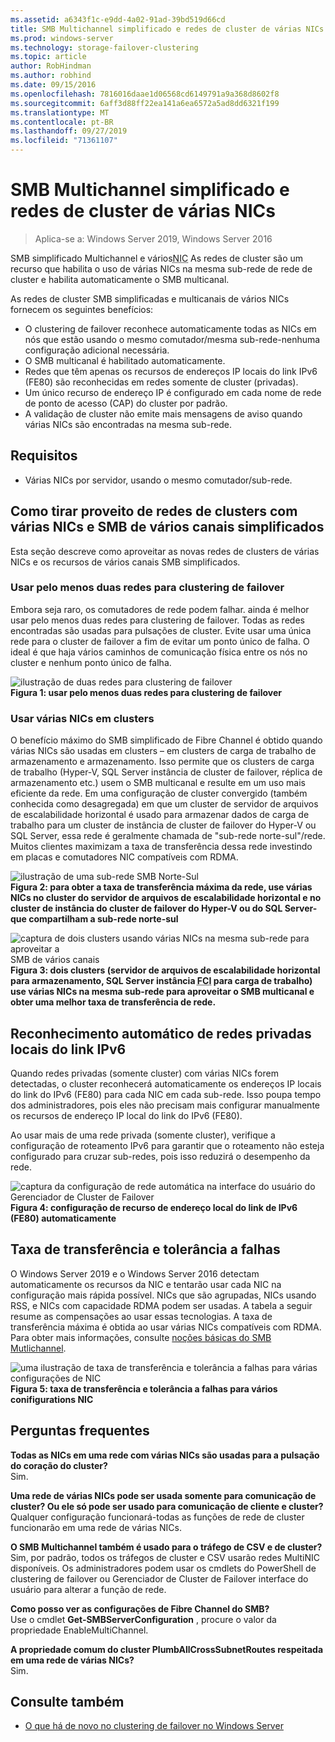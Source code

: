 ```yaml
---
ms.assetid: a6343f1c-e9dd-4a02-91ad-39bd519d66cd
title: SMB Multichannel simplificado e redes de cluster de várias NICs
ms.prod: windows-server
ms.technology: storage-failover-clustering
ms.topic: article
author: RobHindman
ms.author: robhind
ms.date: 09/15/2016
ms.openlocfilehash: 7816016daae1d06568cd6149791a9a368d8602f8
ms.sourcegitcommit: 6aff3d88ff22ea141a6ea6572a5ad8dd6321f199
ms.translationtype: MT
ms.contentlocale: pt-BR
ms.lasthandoff: 09/27/2019
ms.locfileid: "71361107"
---
```

# <a name="simplified-smb-multichannel-and-multi-nic-cluster-networks"></a>SMB Multichannel simplificado e redes de cluster de várias NICs

> Aplica-se a: Windows Server 2019, Windows Server 2016

SMB simplificado Multichannel e vários<abbr title="Placa de interface de rede">NIC</abbr> As redes de cluster são um recurso que habilita o uso de várias NICs na mesma sub-rede de rede de cluster e habilita automaticamente o SMB multicanal.

As redes de cluster SMB simplificadas e multicanais de vários NICs fornecem os seguintes benefícios:  
- O clustering de failover reconhece automaticamente todas as NICs em nós que estão usando o mesmo comutador/mesma sub-rede-nenhuma configuração adicional necessária.  
- O SMB multicanal é habilitado automaticamente.  
- Redes que têm apenas os recursos de endereços IP locais do link IPv6 (FE80) são reconhecidas em redes somente de cluster (privadas).  
- Um único recurso de endereço IP é configurado em cada nome de rede de ponto de acesso (CAP) do cluster por padrão.  
- A validação de cluster não emite mais mensagens de aviso quando várias NICs são encontradas na mesma sub-rede.  

## <a name="requirements"></a>Requisitos  
-   Várias NICs por servidor, usando o mesmo comutador/sub-rede.  

## <a name="how-to-take-advantage-of-multi-nic-clusters-networks-and-simplified-smb-multichannel"></a>Como tirar proveito de redes de clusters com várias NICs e SMB de vários canais simplificados  
Esta seção descreve como aproveitar as novas redes de clusters de várias NICs e os recursos de vários canais SMB simplificados.  

### <a name="use-at-least-two-networks-for-failover-clustering"></a>Usar pelo menos duas redes para clustering de failover   
Embora seja raro, os comutadores de rede podem falhar. ainda é melhor usar pelo menos duas redes para clustering de failover. Todas as redes encontradas são usadas para pulsações de cluster. Evite usar uma única rede para o cluster de failover a fim de evitar um ponto único de falha. O ideal é que haja vários caminhos de comunicação física entre os nós no cluster e nenhum ponto único de falha.  

![ilustração de duas redes para clustering de failover](media/Simplified-SMB-Multichannel-and-Multi-NIC-Cluster-Networks/Clustering_MulitNIC_Fig1.png)  
**Figura 1: usar pelo menos duas redes para clustering de failover**  

### <a name="use-multiple-nics-across-clusters"></a>Usar várias NICs em clusters  

O benefício máximo do SMB simplificado de Fibre Channel é obtido quando várias NICs são usadas em clusters – em clusters de carga de trabalho de armazenamento e armazenamento. Isso permite que os clusters de carga de trabalho (Hyper-V, SQL Server instância de cluster de failover, réplica de armazenamento etc.) usem o SMB multicanal e resulte em um uso mais eficiente da rede. Em uma configuração de cluster convergido (também conhecida como desagregada) em que um cluster de servidor de arquivos de escalabilidade horizontal é usado para armazenar dados de carga de trabalho para um cluster de instância de cluster de failover do Hyper-V ou SQL Server, essa rede é geralmente chamada de "sub-rede norte-sul"/rede. Muitos clientes maximizam a taxa de transferência dessa rede investindo em placas e comutadores NIC compatíveis com RDMA.  

![ilustração de uma sub-rede SMB Norte-Sul](media/Simplified-SMB-Multichannel-and-Multi-NIC-Cluster-Networks/Clustering_MulitNIC_Fig2.png)  
**Figura 2: para obter a taxa de transferência máxima da rede, use várias NICs no cluster do servidor de arquivos de escalabilidade horizontal e no cluster de instância do cluster de failover do Hyper-V ou do SQL Server-que compartilham a sub-rede norte-sul**  

![captura de dois clusters usando várias NICs na mesma sub-rede para aproveitar a](media/Simplified-SMB-Multichannel-and-Multi-NIC-Cluster-Networks/Clustering_MulitNIC_Fig3.png) SMB de vários canais  
**Figura 3: dois clusters (servidor de arquivos de escalabilidade horizontal para armazenamento, SQL Server instância <abbr title="clustering de failover">FCI</abbr> para carga de trabalho) use várias NICs na mesma sub-rede para aproveitar o SMB multicanal e obter uma melhor taxa de transferência de rede.** 

## <a name="automatic-recognition-of-ipv6-link-local-private-networks"></a>Reconhecimento automático de redes privadas locais do link IPv6  
Quando redes privadas (somente cluster) com várias NICs forem detectadas, o cluster reconhecerá automaticamente os endereços IP locais do link do IPv6 (FE80) para cada NIC em cada sub-rede. Isso poupa tempo dos administradores, pois eles não precisam mais configurar manualmente os recursos de endereço IP local do link do IPv6 (FE80).  

Ao usar mais de uma rede privada (somente cluster), verifique a configuração de roteamento IPv6 para garantir que o roteamento não esteja configurado para cruzar sub-redes, pois isso reduzirá o desempenho da rede.  

![captura da configuração de rede automática na interface do usuário do Gerenciador de Cluster de Failover](media/Simplified-SMB-Multichannel-and-Multi-NIC-Cluster-Networks/Clustering_MulitNIC_Fig4.png)  
**Figura 4: configuração de recurso de endereço local do link de IPv6 (FE80) automaticamente**  

## <a name="throughput-and-fault-tolerance"></a>Taxa de transferência e tolerância a falhas  
O Windows Server 2019 e o Windows Server 2016 detectam automaticamente os recursos da NIC e tentarão usar cada NIC na configuração mais rápida possível. NICs que são agrupadas, NICs usando RSS, e NICs com capacidade RDMA podem ser usadas. A tabela a seguir resume as compensações ao usar essas tecnologias. A taxa de transferência máxima é obtida ao usar várias NICs compatíveis com RDMA. Para obter mais informações, consulte [noções básicas do SMB Mutlichannel](https://blogs.technet.microsoft.com/josebda/2012/06/28/the-basics-of-smb-multichannel-a-feature-of-windows-server-2012-and-smb-3-0/).

![uma ilustração de taxa de transferência e tolerância a falhas para várias configurações de NIC](media/Simplified-SMB-Multichannel-and-Multi-NIC-Cluster-Networks/Clustering_MulitNIC_Fig5.png)  
**Figura 5: taxa de transferência e tolerância a falhas para vários conifigurations NIC**   

## <a name="frequently-asked-questions"></a>Perguntas frequentes  
**Todas as NICs em uma rede com várias NICs são usadas para a pulsação do coração do cluster?**  
    Sim.  

**Uma rede de várias NICs pode ser usada somente para comunicação de cluster? Ou ele só pode ser usado para comunicação de cliente e cluster?**  
    Qualquer configuração funcionará-todas as funções de rede de cluster funcionarão em uma rede de várias NICs.  

**O SMB Multichannel também é usado para o tráfego de CSV e de cluster?**  
    Sim, por padrão, todos os tráfegos de cluster e CSV usarão redes MultiNIC disponíveis. Os administradores podem usar os cmdlets do PowerShell de clustering de failover ou Gerenciador de Cluster de Failover interface do usuário para alterar a função de rede.  

**Como posso ver as configurações de Fibre Channel do SMB?**  
    Use o cmdlet **Get-SMBServerConfiguration** , procure o valor da propriedade EnableMultiChannel.  

**A propriedade comum do cluster PlumbAllCrossSubnetRoutes respeitada em uma rede de várias NICs?**  
     Sim.  

## <a name="see-also"></a>Consulte também  
- [O que há de novo no clustering de failover no Windows Server](whats-new-in-failover-clustering.md)  
